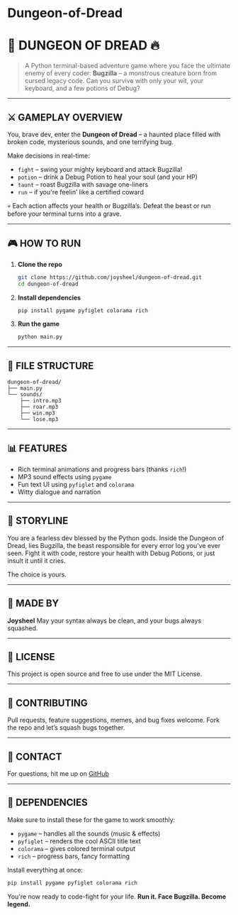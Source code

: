# Dungeon-of-Dread

# 💙 DUNGEON OF DREAD 🔥

> A Python terminal-based adventure game where you face the ultimate enemy of every coder: **Bugzilla** – a monstrous creature born from cursed legacy code. Can you survive with only your wit, your keyboard, and a few potions of Debug?

---

## ⚔️ GAMEPLAY OVERVIEW

You, brave dev, enter the **Dungeon of Dread** – a haunted place filled with broken code, mysterious sounds, and one terrifying bug.

Make decisions in real-time:

* `fight` – swing your mighty keyboard and attack Bugzilla!
* `potion` – drink a Debug Potion to heal your soul (and your HP)
* `taunt` – roast Bugzilla with savage one-liners
* `run` – if you're feelin’ like a certified coward

💀 Each action affects your health or Bugzilla’s. Defeat the beast or run before your terminal turns into a grave.

---

## 🎮 HOW TO RUN

1. **Clone the repo**

   ```bash
   git clone https://github.com/joysheel/dungeon-of-dread.git
   cd dungeon-of-dread
   ```

2. **Install dependencies**

   ```bash
   pip install pygame pyfiglet colorama rich
   ```

3. **Run the game**

   ```bash
   python main.py
   ```

---

## 📁 FILE STRUCTURE

```
dungeon-of-dread/
├── main.py
└── sounds/
    ├── intro.mp3
    ├── roar.mp3
    ├── win.mp3
    └── lose.mp3
```

---

## 📊 FEATURES

* Rich terminal animations and progress bars (thanks `rich`!)
* MP3 sound effects using `pygame`
* Fun text UI using `pyfiglet` and `colorama`
* Witty dialogue and narration

---

## 📓 STORYLINE

You are a fearless dev blessed by the Python gods. Inside the Dungeon of Dread, lies Bugzilla, the beast responsible for every error log you’ve ever seen. Fight it with code, restore your health with Debug Potions, or just insult it until it cries.

The choice is yours.

---

## 🧲 MADE BY

**Joysheel**
May your syntax always be clean, and your bugs always squashed.

---

## 📅 LICENSE

This project is open source and free to use under the MIT License.

---

## 🦾 CONTRIBUTING

Pull requests, feature suggestions, memes, and bug fixes welcome. Fork the repo and let’s squash bugs together.

---

## 🦾 CONTACT

For questions, hit me up on [GitHub](https://github.com/joysheel)

---

## 📜 DEPENDENCIES

Make sure to install these for the game to work smoothly:

* `pygame` – handles all the sounds (music & effects)
* `pyfiglet` – renders the cool ASCII title text
* `colorama` – gives colored terminal output
* `rich` – progress bars, fancy formatting

Install everything at once:

```bash
pip install pygame pyfiglet colorama rich
```

You're now ready to code-fight for your life.
**Run it. Face Bugzilla. Become legend.**
